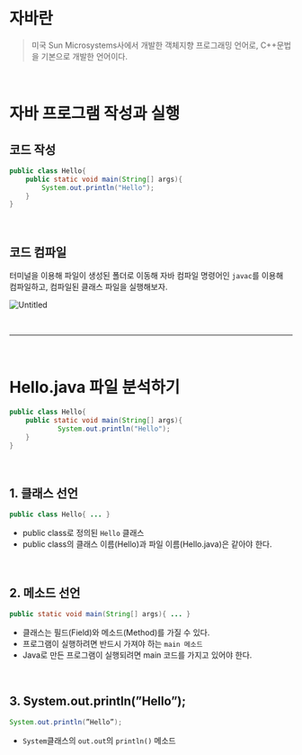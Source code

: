 # 자바란

> 미국 Sun Microsystems사에서 개발한 객체지향 프로그래밍 언어로, C++문법을 기본으로 개발한 언어이다.

<br>

# 자바 프로그램 작성과 실행

## 코드 작성

```java
public class Hello{
    public static void main(String[] args){
        System.out.println("Hello");
    }
}
```

<br>

## 코드 컴파일

터미널을 이용해 파일이 생성된 폴더로 이동해 자바 컴파일 명령어인 `javac`를 이용해 컴파일하고, 컴파일된 클래스 파일을 실행해보자.

![Untitled](https://file.notion.so/f/f/c69962b0-3951-485b-b10a-5bb29576bba8/15790d62-e992-4ea6-8536-ed1b8b86ba6d/Untitled.png?id=7c50bf51-42c2-42e8-a26d-d16a1a48839a&table=block&spaceId=c69962b0-3951-485b-b10a-5bb29576bba8&expirationTimestamp=1710468000000&signature=ajc9mqQzTeFqXuS1_2KcQvTybzpSwTwGNj9RHDF4RJA&downloadName=Untitled.png)

<br>

---

<br>

# **Hello.java 파일 분석하기**

```java
public class Hello{
    public static void main(String[] args){
		    System.out.println("Hello");
    }
}
```

<br>

## 1. 클래스 선언

```java
public class Hello{ ... }
```

- public class로 정의된 `Hello` 클래스
- public class의 클래스 이름(Hello)과 파일 이름(Hello.java)은 같아야 한다.

<br>

## 2. 메소드 선언

```java
public static void main(String[] args){ ... }
```

- 클래스는 필드(Field)와 메소드(Method)를 가질 수 있다.
- 프로그램이 실행하려면 반드시 가져야 하는 `main 메소드`
- Java로 만든 프로그램이 실행되려면 main 코드를 가지고 있어야 한다.

<br>

## 3. System.out.println(”Hello”);

```java
System.out.println(”Hello”);
```

- `System`클래스의 `out.out`의 `println()` 메소드
